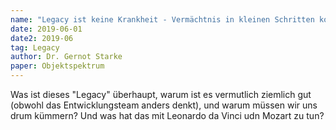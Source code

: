 ```yaml
---
name: "Legacy ist keine Krankheit - Vermächtnis in kleinen Schritten kontinuierlich fortentwickeln"
date: 2019-06-01
date2: 2019-06
tag: Legacy
author: Dr. Gernot Starke
paper: Objektspektrum
---
```

Was ist dieses "Legacy" überhaupt, warum ist es vermutlich ziemlich gut
(obwohl das Entwicklungsteam anders denkt), und warum müssen wir uns drum kümmern?
Und was hat das mit Leonardo da Vinci udn Mozart zu tun?